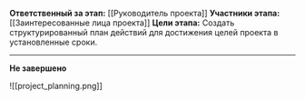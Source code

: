 **Ответственный за этап:** [[Руководитель проекта]]
**Участники этапа:** [[Заинтересованные лица проекта]]
**Цели этапа:** Создать структурированный план действий для достижения целей проекта в установленные сроки.
___
**Не завершено**

![[project_planning.png]]